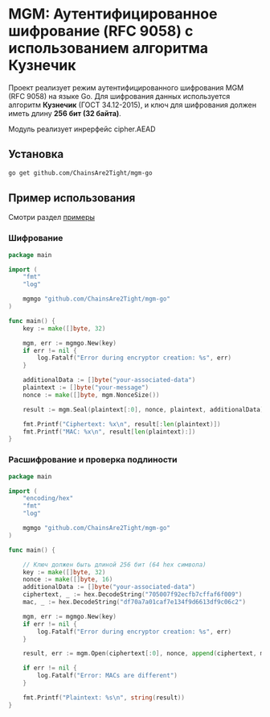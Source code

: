 # MGM: Аутентифицированное шифрование (RFC 9058) с использованием алгоритма Кузнечик

Проект реализует режим аутентифицированного шифрования MGM (RFC 9058) на языке Go. Для шифрования данных используется алгоритм **Кузнечик** (ГОСТ 34.12-2015), и ключ для шифрования должен иметь длину **256 бит (32 байта)**.

Модуль реализует инрерфейс cipher.AEAD

## Установка

```bash
go get github.com/ChainsAre2Tight/mgm-go
```

## Пример использования

Смотри раздел [примеры](https://github.com/ChainsAre2Tight/mgm-go/tree/master/examples)

### Шифрование

```GO
package main

import (
	"fmt"
	"log"

	mgmgo "github.com/ChainsAre2Tight/mgm-go"
)

func main() {
	key := make([]byte, 32)

	mgm, err := mgmgo.New(key)
	if err != nil {
		log.Fatalf("Error during encryptor creation: %s", err)
	}

	additionalData := []byte("your-associated-data")
	plaintext := []byte("your-message")
	nonce := make([]byte, mgm.NonceSize())

	result := mgm.Seal(plaintext[:0], nonce, plaintext, additionalData)

	fmt.Printf("Ciphertext: %x\n", result[:len(plaintext)])
	fmt.Printf("MAC: %x\n", result[len(plaintext):])
}
```

### Расшифрование и проверка подлиности

```Go
package main

import (
	"encoding/hex"
	"fmt"
	"log"

	mgmgo "github.com/ChainsAre2Tight/mgm-go"
)

func main() {

	// Ключ должен быть длиной 256 бит (64 hex символа)
	key := make([]byte, 32)
	nonce := make([]byte, 16)
	additionalData := []byte("your-associated-data")
	ciphertext, _ := hex.DecodeString("705007f92ecfb7cffaf6f009")
	mac, _ := hex.DecodeString("df70a7a01caf7e134f9d6613df9c06c2")

	mgm, err := mgmgo.New(key)
	if err != nil {
		log.Fatalf("Error during encryptor creation: %s", err)
	}

	result, err := mgm.Open(ciphertext[:0], nonce, append(ciphertext, mac...), additionalData)

	if err != nil {
		log.Fatalf("Error: MACs are different")
	}

	fmt.Printf("Plaintext: %s\n", string(result))
}
```